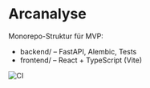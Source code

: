 # Arcanalyse

Monorepo-Struktur für MVP:
- backend/  – FastAPI, Alembic, Tests
- frontend/ – React + TypeScript (Vite)

![CI](https://github.com/wediga/Arcanalyse/actions/workflows/ci.yml/badge.svg)
